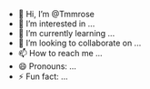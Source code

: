 - 👋 Hi, I’m @Tmmrose
- 👀 I’m interested in ...
- 🌱 I’m currently learning ...
- 💞️ I’m looking to collaborate on ...
- 📫 How to reach me ...
- 😄 Pronouns: ...
- ⚡ Fun fact: ...

<!---
Tmmrose/Tmmrose is a ✨ special ✨ repository because its `README.md` (this file) appears on your GitHub profile.
You can click the Preview link to take a look at your changes.
--->
